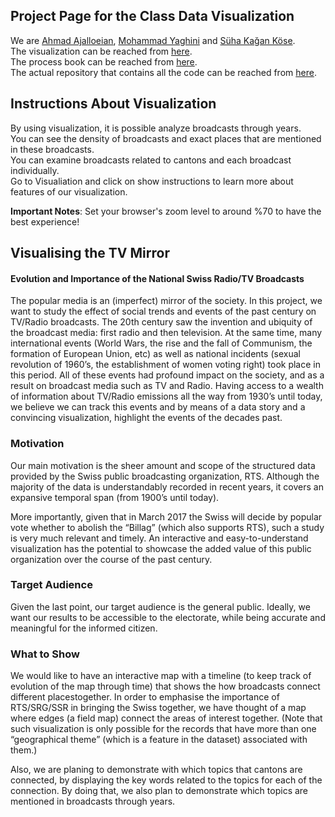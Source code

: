 ## Project Page for the Class Data Visualization

We are [Ahmad Ajalloeian](https://github.com/#), [Mohammad Yaghini](https://github.com/m-yaghini) and [Süha Kağan Köse](https://github.com/skagankose).<br />
The visualization can be reached from [here](https://skagankose.github.io/dv_fall_2017/visual/).<br/>
The process book can be reached from [here](https://skagankose.github.io/dv_fall_2017/process_book.pdf).<br/>
The actual repository that contains all the code can be reached from [here](https://github.com/m-yaghini/tv_mirror_viz).

## Instructions About Visualization
By using visualization, it is possible analyze broadcasts through years.<br/>
You can see the density of broadcasts and exact places that are mentioned in these broadcasts.<br/>
You can examine broadcasts related to cantons and each broadcast individually.<br/>
Go to Visualiation and click on show instructions to learn more about features of our visualization.<br/>

**Important Notes**: Set your browser's zoom level to around %70 to have the best experience! <br/>

## Visualising the TV Mirror
#### Evolution and Importance of the National Swiss Radio/TV Broadcasts

The popular media is an (imperfect) mirror of the society. In this project, we want to study the effect of social trends and events of the past century on TV/Radio broadcasts. The 20th century saw the invention and ubiquity of the broadcast media: first radio and then television. At the same time, many international events (World Wars, the rise and the fall of Communism, the formation of European Union, etc) as well as national incidents (sexual revolution of 1960’s, the establishment of women voting right) took place in this period. All of these events had profound impact on the society, and as a result on broadcast media such as TV and Radio. Having access to a wealth of information about TV/Radio emissions all the way from 1930’s until today, we believe we can track this events and by means of a data story and a convincing visualization, highlight the events of the decades past.

### Motivation
Our main motivation is the sheer amount and scope of the structured data provided by the Swiss public broadcasting organization, RTS. Although the majority of the data is understandably recorded in recent years, it covers an expansive temporal span (from 1900’s until today).

More importantly, given that in March 2017 the Swiss will decide by popular vote whether to abolish the “Billag” (which also supports RTS), such a study is very much relevant and timely. An interactive and easy-to-understand visualization has the potential to showcase the added value of this public organization over the course of the past century.

### Target Audience
Given the last point, our target audience is the general public. Ideally, we want our results to be accessible to the electorate, while being accurate and meaningful for the informed citizen.

### What to Show
We would like to have an interactive map with a timeline (to keep track of evolution of the map through time) that shows the how broadcasts connect different placestogether. In order to emphasise the importance of RTS/SRG/SSR in bringing the Swiss together, we have thought of a map where edges (a field map) connect the areas of interest together. (Note that such visualization is only possible for the records that have more than one “geographical theme” (which is a feature in the dataset) associated with them.)

Also, we are planing to demonstrate with which topics that cantons are connected, by displaying the key words related to the topics for each of the connection. By doing that, we also plan to demonstrate which topics are mentioned in broadcasts through years.
